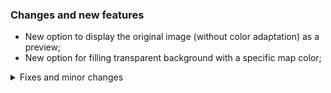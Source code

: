 ### Changes and new features

- New option to display the original image (without color adaptation) as a preview;
- New option for filling transparent background with a specific map color;

<details>
<summary>Fixes and minor changes</summary>

- Staircase algorithms has been rewritten and optimized;
- Added displaying of the color names in the preset editor; 
- Fixed reading air and unexisting blocks from complete_palette.json;
- Fixed mouse scroll behavior in the preset editor above and below the window box;
- Added blocking of some buttons which requires mapart with color adaptation;
- Fixed errors when working with transparent pixels;
- Glass blocks are no longer placed as transparent pixels;

</details>